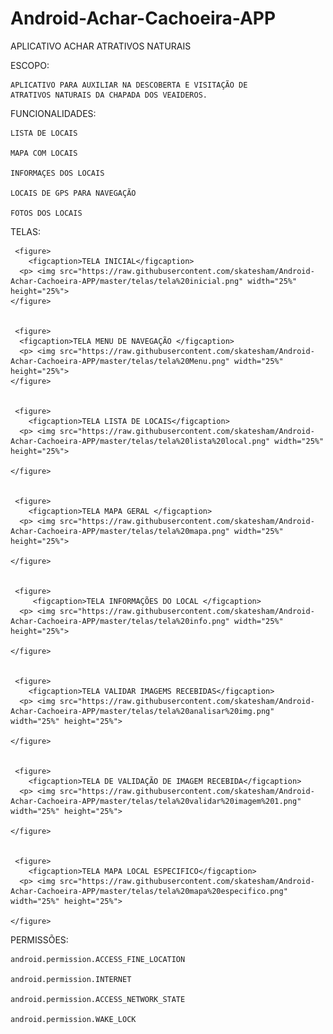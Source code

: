 # Android-Achar-Cachoeira-APP

APLICATIVO ACHAR ATRATIVOS NATURAIS

ESCOPO:

    APLICATIVO PARA AUXILIAR NA DESCOBERTA E VISITAÇÃO DE
    ATRATIVOS NATURAIS DA CHAPADA DOS VEAIDEROS.
  

FUNCIONALIDADES:

    LISTA DE LOCAIS
  
    MAPA COM LOCAIS
  
    INFORMAÇES DOS LOCAIS
  
    LOCAIS DE GPS PARA NAVEGAÇÃO
  
    FOTOS DOS LOCAIS
 
 TELAS:
 
 
     <figure>
        <figcaption>TELA INICIAL</figcaption>
      <p> <img src="https://raw.githubusercontent.com/skatesham/Android-Achar-Cachoeira-APP/master/telas/tela%20inicial.png" width="25%" height="25%">
    </figure>


     <figure>
      <figcaption>TELA MENU DE NAVEGAÇÃO </figcaption>
      <p> <img src="https://raw.githubusercontent.com/skatesham/Android-Achar-Cachoeira-APP/master/telas/tela%20Menu.png" width="25%" height="25%">
    </figure>


     <figure>
        <figcaption>TELA LISTA DE LOCAIS</figcaption>
      <p> <img src="https://raw.githubusercontent.com/skatesham/Android-Achar-Cachoeira-APP/master/telas/tela%20lista%20local.png" width="25%" height="25%">

    </figure>


     <figure>
        <figcaption>TELA MAPA GERAL </figcaption>
      <p> <img src="https://raw.githubusercontent.com/skatesham/Android-Achar-Cachoeira-APP/master/telas/tela%20mapa.png" width="25%" height="25%">

    </figure>


     <figure>
         <figcaption>TELA INFORMAÇÕES DO LOCAL </figcaption>
      <p> <img src="https://raw.githubusercontent.com/skatesham/Android-Achar-Cachoeira-APP/master/telas/tela%20info.png" width="25%" height="25%">

    </figure>


     <figure>
        <figcaption>TELA VALIDAR IMAGEMS RECEBIDAS</figcaption>
      <p> <img src="https://raw.githubusercontent.com/skatesham/Android-Achar-Cachoeira-APP/master/telas/tela%20analisar%20img.png" width="25%" height="25%">

    </figure>


     <figure>
        <figcaption>TELA DE VALIDAÇÃO DE IMAGEM RECEBIDA</figcaption>
      <p> <img src="https://raw.githubusercontent.com/skatesham/Android-Achar-Cachoeira-APP/master/telas/tela%20validar%20imagem%201.png" width="25%" height="25%">

    </figure>


     <figure>
        <figcaption>TELA MAPA LOCAL ESPECIFICO</figcaption>
      <p> <img src="https://raw.githubusercontent.com/skatesham/Android-Achar-Cachoeira-APP/master/telas/tela%20mapa%20especifico.png" width="25%" height="25%">

    </figure>
 
PERMISSÕES:

    android.permission.ACCESS_FINE_LOCATION
    
    android.permission.INTERNET
    
    android.permission.ACCESS_NETWORK_STATE
    
    android.permission.WAKE_LOCK
    
